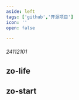 ```yaml
---
aside: left
tags: ['github','开源项目']
icon: ''
open: false

---
```

 
###### 24112101
 
## zo-life


## zo-start